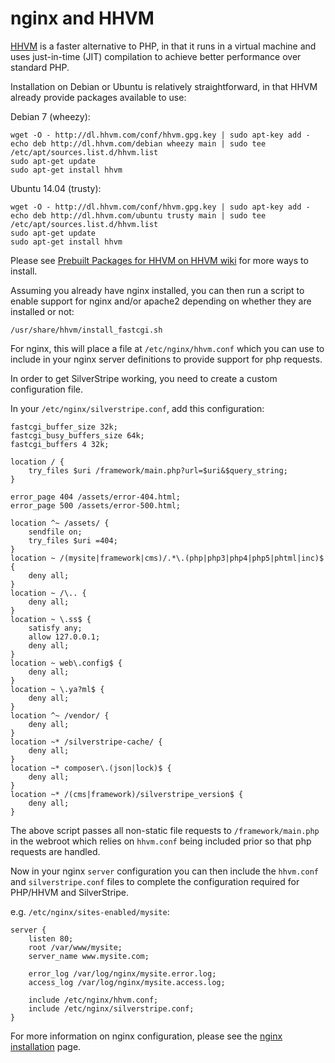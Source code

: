 # nginx and HHVM

[HHVM](http://hhvm.com/) is a faster alternative to PHP, in that it runs in a virtual machine
and uses just-in-time (JIT) compilation to achieve better performance over standard PHP.

Installation on Debian or Ubuntu is relatively straightforward, in that HHVM already provide
packages available to use:

Debian 7 (wheezy):

	wget -O - http://dl.hhvm.com/conf/hhvm.gpg.key | sudo apt-key add -
	echo deb http://dl.hhvm.com/debian wheezy main | sudo tee /etc/apt/sources.list.d/hhvm.list
	sudo apt-get update
	sudo apt-get install hhvm	

Ubuntu 14.04 (trusty):

	wget -O - http://dl.hhvm.com/conf/hhvm.gpg.key | sudo apt-key add -
	echo deb http://dl.hhvm.com/ubuntu trusty main | sudo tee /etc/apt/sources.list.d/hhvm.list
	sudo apt-get update
	sudo apt-get install hhvm

Please see [Prebuilt Packages for HHVM on HHVM wiki](https://github.com/facebook/hhvm/wiki/Prebuilt%20Packages%20for%20HHVM) for more ways to install.

Assuming you already have nginx installed, you can then run a script to enable support for
nginx and/or apache2 depending on whether they are installed or not:

	/usr/share/hhvm/install_fastcgi.sh

For nginx, this will place a file at `/etc/nginx/hhvm.conf` which you can use to include in
your nginx server definitions to provide support for php requests.

In order to get SilverStripe working, you need to create a custom configuration file.

In your `/etc/nginx/silverstripe.conf`, add this configuration:

	fastcgi_buffer_size 32k;
	fastcgi_busy_buffers_size 64k;
	fastcgi_buffers 4 32k;
	
	location / {
		try_files $uri /framework/main.php?url=$uri&$query_string;
	}
	
	error_page 404 /assets/error-404.html;
	error_page 500 /assets/error-500.html;
	
	location ^~ /assets/ {
		sendfile on;
		try_files $uri =404;
	}
	location ~ /(mysite|framework|cms)/.*\.(php|php3|php4|php5|phtml|inc)$ {
		deny all;
	}
	location ~ /\.. {
		deny all;
	}
	location ~ \.ss$ {
		satisfy any;
		allow 127.0.0.1;
		deny all;
	}
	location ~ web\.config$ {
		deny all;
	}
	location ~ \.ya?ml$ {
		deny all;
	}
	location ^~ /vendor/ {
		deny all;
	}
	location ~* /silverstripe-cache/ {
		deny all;
	}
	location ~* composer\.(json|lock)$ {
		deny all;
	}
	location ~* /(cms|framework)/silverstripe_version$ {
		deny all;
	}

The above script passes all non-static file requests to `/framework/main.php` in the webroot which relies on
`hhvm.conf` being included prior so that php requests are handled.

Now in your nginx `server` configuration you can then include the `hhvm.conf` and `silverstripe.conf` files
to complete the configuration required for PHP/HHVM and SilverStripe.

e.g. `/etc/nginx/sites-enabled/mysite`:

	server {
		listen 80;
		root /var/www/mysite;
		server_name www.mysite.com;
	
		error_log /var/log/nginx/mysite.error.log;
		access_log /var/log/nginx/mysite.access.log;
	
		include /etc/nginx/hhvm.conf;
		include /etc/nginx/silverstripe.conf;
	}

For more information on nginx configuration, please see the [nginx installation](nginx) page.
